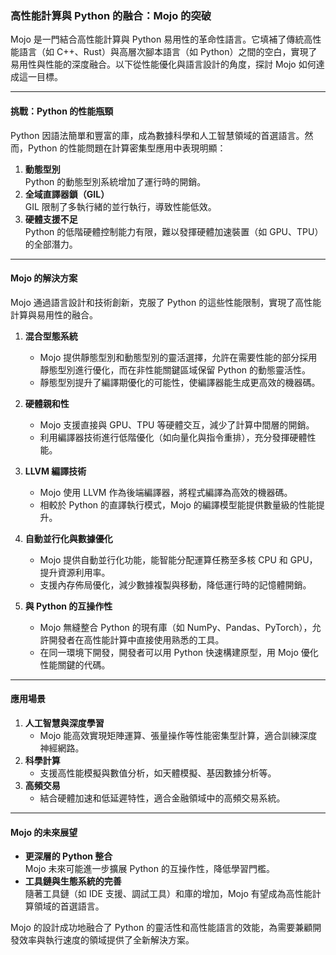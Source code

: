 ### **高性能計算與 Python 的融合：Mojo 的突破**

Mojo 是一門結合高性能計算與 Python 易用性的革命性語言。它填補了傳統高性能語言（如 C++、Rust）與高層次腳本語言（如 Python）之間的空白，實現了易用性與性能的深度融合。以下從性能優化與語言設計的角度，探討 Mojo 如何達成這一目標。

---

#### **挑戰：Python 的性能瓶頸**
Python 因語法簡單和豐富的庫，成為數據科學和人工智慧領域的首選語言。然而，Python 的性能問題在計算密集型應用中表現明顯：
1. **動態型別**  
   Python 的動態型別系統增加了運行時的開銷。
2. **全域直譯器鎖（GIL）**  
   GIL 限制了多執行緒的並行執行，導致性能低效。
3. **硬體支援不足**  
   Python 的低階硬體控制能力有限，難以發揮硬體加速裝置（如 GPU、TPU）的全部潛力。

---

#### **Mojo 的解決方案**
Mojo 通過語言設計和技術創新，克服了 Python 的這些性能限制，實現了高性能計算與易用性的融合。

1. **混合型態系統**
   - Mojo 提供靜態型別和動態型別的靈活選擇，允許在需要性能的部分採用靜態型別進行優化，而在非性能關鍵區域保留 Python 的動態靈活性。
   - 靜態型別提升了編譯期優化的可能性，使編譯器能生成更高效的機器碼。

2. **硬體親和性**
   - Mojo 支援直接與 GPU、TPU 等硬體交互，減少了計算中間層的開銷。
   - 利用編譯器技術進行低階優化（如向量化與指令重排），充分發揮硬體性能。

3. **LLVM 編譯技術**
   - Mojo 使用 LLVM 作為後端編譯器，將程式編譯為高效的機器碼。
   - 相較於 Python 的直譯執行模式，Mojo 的編譯模型能提供數量級的性能提升。

4. **自動並行化與數據優化**
   - Mojo 提供自動並行化功能，能智能分配運算任務至多核 CPU 和 GPU，提升資源利用率。
   - 支援內存佈局優化，減少數據複製與移動，降低運行時的記憶體開銷。

5. **與 Python 的互操作性**
   - Mojo 無縫整合 Python 的現有庫（如 NumPy、Pandas、PyTorch），允許開發者在高性能計算中直接使用熟悉的工具。
   - 在同一環境下開發，開發者可以用 Python 快速構建原型，用 Mojo 優化性能關鍵的代碼。

---

#### **應用場景**
1. **人工智慧與深度學習**  
   - Mojo 能高效實現矩陣運算、張量操作等性能密集型計算，適合訓練深度神經網路。
2. **科學計算**  
   - 支援高性能模擬與數值分析，如天體模擬、基因數據分析等。
3. **高頻交易**  
   - 結合硬體加速和低延遲特性，適合金融領域中的高頻交易系統。

---

#### **Mojo 的未來展望**
- **更深層的 Python 整合**  
  Mojo 未來可能進一步擴展 Python 的互操作性，降低學習門檻。
- **工具鏈與生態系統的完善**  
  隨著工具鏈（如 IDE 支援、調試工具）和庫的增加，Mojo 有望成為高性能計算領域的首選語言。

Mojo 的設計成功地融合了 Python 的靈活性和高性能語言的效能，為需要兼顧開發效率與執行速度的領域提供了全新解決方案。